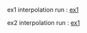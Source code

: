 ex1 interpolation run : [ex1](https://tuanpham2xx3.github.io/gametrainning/phase1/mathphysic/interpolation/ex1.interpolation.html)

ex2 interpolation run : [ex1](https://tuanpham2xx3.github.io/gametrainning/phase1/mathphysic/interpolation/ex2.interpolation.html)
